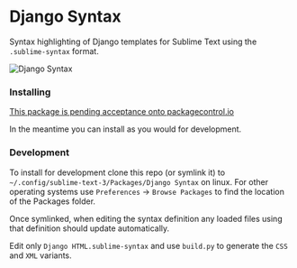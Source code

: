 # Django Syntax

Syntax highlighting of Django templates for Sublime Text using the `.sublime-syntax` format.

![Django Syntax](https://user-images.githubusercontent.com/335152/70323213-27922580-1824-11ea-97db-d6bea285e9f8.png)

### Installing
[This package is pending acceptance onto packagecontrol.io](https://github.com/wbond/package_control_channel/pull/7766)

In the meantime you can install as you would for development.

### Development

To install for development clone this repo (or symlink it) to `~/.config/sublime-text-3/Packages/Django Syntax` on linux. For other operating systems use `Preferences` -> `Browse Packages` to find the location of the Packages folder.

Once symlinked, when editing the syntax definition any loaded files using that definition should update automatically.

Edit only `Django HTML.sublime-syntax` and use `build.py` to generate the `CSS` and `XML` variants.

